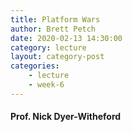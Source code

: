 ```yaml
---
title: Platform Wars
author: Brett Petch
date: 2020-02-13 14:30:00
category: lecture
layout: category-post
categories: 
    - lecture
    - week-6
---
```



#### Prof. Nick Dyer-Witheford
